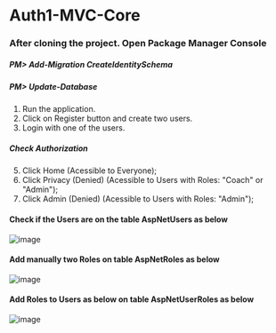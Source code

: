 # Auth1-MVC-Core

### After cloning the project. Open Package Manager Console

##### PM> Add-Migration CreateIdentitySchema
##### PM> Update-Database

1) Run the application.
2) Click on Register button and create two users.
3) Login with one of the users.

##### Check Authorization
5) Click Home (Acessible to Everyone); 
6) Click Privacy (Denied) (Acessible to Users with Roles: "Coach" or "Admin"); 
7) Click Admin (Denied) (Acessible to Users with Roles: "Admin");

#### Check if the Users are on the table AspNetUsers as below
![image](https://user-images.githubusercontent.com/118259688/211039593-2ad2a287-a5d1-42f5-ab5b-3d21913c87bd.png)

#### Add manually two Roles on table AspNetRoles as below
![image](https://user-images.githubusercontent.com/118259688/211037767-2bf9bb1c-c3b9-4e14-8840-855f75e3b92e.png)

#### Add Roles to Users as below on table AspNetUserRoles as below
![image](https://user-images.githubusercontent.com/118259688/211039047-c59c352a-669b-4b41-b045-b2c1e65cc0fe.png)



